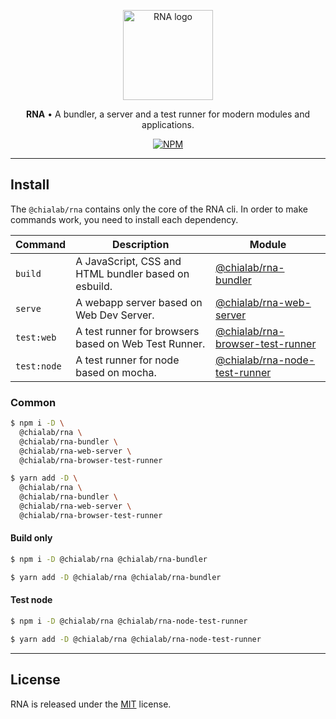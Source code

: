 <p align="center">
    <a href="https://www.chialab.io/p/rna">
        <img alt="RNA logo" width="144" height="144" src="https://raw.githack.com/chialab/rna/main/logo.svg" />
    </a>
</p>

<p align="center">
    <strong>RNA</strong> • A bundler, a server and a test runner for modern modules and applications.
</p>

<p align="center">
    <a href="https://www.npmjs.com/package/@chialab/rna"><img alt="NPM" src="https://img.shields.io/npm/v/@chialab/rna.svg?style=flat-square"></a>
</p>

---

## Install

The `@chialab/rna` contains only the core of the RNA cli. In order to make commands work, you need to install each dependency.

| Command | Description | Module |
| ------- | ----------- | ------ |
| `build` | A JavaScript, CSS and HTML bundler based on esbuild. | [@chialab/rna-bundler](https://www.npmjs.com/package/@chialab/rna-bundler) |
| `serve` | A webapp server based on Web Dev Server. | [@chialab/rna-web-server](https://www.npmjs.com/package/@chialab/rna-web-server) |
| `test:web` | A test runner for browsers based on Web Test Runner. | [@chialab/rna-browser-test-runner](https://www.npmjs.com/package/@chialab/rna-browser-test-runner) |
| `test:node` | A test runner for node based on mocha. | [@chialab/rna-node-test-runner](https://www.npmjs.com/package/@chialab/rna-node-test-runner) |

### Common

```sh
$ npm i -D \
  @chialab/rna \
  @chialab/rna-bundler \
  @chialab/rna-web-server \
  @chialab/rna-browser-test-runner

$ yarn add -D \
  @chialab/rna \
  @chialab/rna-bundler \
  @chialab/rna-web-server \
  @chialab/rna-browser-test-runner
```

#### Build only

```sh
$ npm i -D @chialab/rna @chialab/rna-bundler

$ yarn add -D @chialab/rna @chialab/rna-bundler
```

#### Test node

```sh
$ npm i -D @chialab/rna @chialab/rna-node-test-runner

$ yarn add -D @chialab/rna @chialab/rna-node-test-runner
```

---

## License

RNA is released under the [MIT](https://github.com/chialab/rna/blob/master/packages/rna/LICENSE) license.
